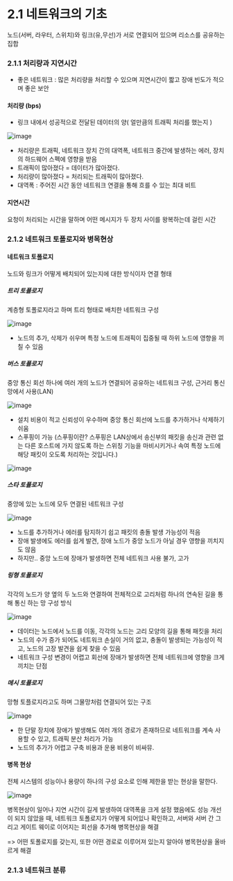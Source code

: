 # 2.1 네트워크의 기초
노드(서버, 라우터, 스위치)와 링크(유,무선)가 서로 연결되어 있으며 리소스를 공유하는 집합

### 2.1.1 처리량과 지연시간
- 좋은 네트워크 : 많은 처리량을 처리할 수 있으며 지연시간이 짧고 장애 빈도가 적으며 좋은 보안
#### 처리량 (bps)
- 링크 내에서 성공적으로 전달된 데이터의 양( 얼만큼의 트래픽 처리를 했는지 )

![image](https://github.com/98000001/CS-Study/assets/96863137/8780807d-c718-4ff8-b45f-df3917e7de03)

- 처리량은 트래픽, 네트워크 장치 간의 대역폭, 네트워크 중간에 발생하는 에러, 장치의 하드웨어 스펙에 영향을 받음
- 트래픽이 많아졌다 = 데이터가 많아졌다.
- 처리량이 많아졌다 = 처리되는 트래픽이 많아졌다.
- 대역폭 : 주어진 시간 동안 네트워크 연결을 통해 흐를 수 있는 최대 비트
#### 지연시간
요청이 처리되는 시간을 말하며 어떤 메시지가 두 장치 사이를 왕복하는데 걸린 시간

### 2.1.2 네트워크 토폴로지와 병목현상
#### 네트워크 토폴로지
노드와 링크가 어떻게 배치되어 있는지에 대한 방식이자 연결 형태
##### 트리 토폴로지
계층형 토폴로지라고 하며 트리 형태로 배치한 네트워크 구성

![image](https://github.com/98000001/CS-Study/assets/96863137/d5d8d83c-72f0-4166-8f2f-3f6d5479fb4e)

- 노드의 추가, 삭제가 쉬우며 특정 노드에 트래픽이 집중될 때 하위 노드에 영향을 끼칠 수 있음
##### 버스 토폴로지
중앙 통신 회선 하나에 여러 개의 노드가 연결되어 공유하는 네트워크 구성, 근거리 통신망에서 사용(LAN)

![image](https://github.com/98000001/CS-Study/assets/96863137/94a030d4-b847-449e-9d18-c284cd002b08)

- 설치 비용이 적고 신뢰성이 우수하며 중앙 통신 회선에 노드를 추가하거나 삭제하기 쉬움
- 스푸핑이 가능 (스푸핑이란? 스푸핑은 LAN상에서 송신부의 패킷을 송신과 관련 없는 다른 호스트에 가지 않도록 하는 스위칭 기능을 마비시키거나 속여 특정 노드에 해당 패킷이 오도록 처리하는 것입니다.)
  
![image](https://github.com/98000001/CS-Study/assets/96863137/aa184987-3246-45ad-b639-2061f242196d)

##### 스타 토폴로지
중앙에 있는 노드에 모두 연결된 네트워크 구성

![image](https://github.com/98000001/CS-Study/assets/96863137/b04c13e8-2753-4201-9dd7-6ffe33daac43)

- 노드를 추가하거나 에러를 탐지하기 쉽고 패킷의 충돌 발생 가능성이 적음
- 장애 발생에도 에러를 쉽게 발견, 장애 노드가 중앙 노드가 아닐 경우 영향을 끼치지도 않음
- 하지만.. 중앙 노드에 장애가 발생하면 전체 네트워크 사용 불가, 고가
##### 링형 토폴로지
각각의 노드가 양 옆의 두 노드와 연결하여 전체적으로 고리처럼 하나의 연속된 길을 통해 통신 하는 망 구성 방식

![image](https://github.com/98000001/CS-Study/assets/96863137/7f8069be-b2e0-453d-a4e6-7a553a94e594)

- 데이터는 노드에서 노드를 이동, 각각의 노드는 고리 모양의 길을 통해 패킷을 처리
- 노드의 수가 증가 되어도 네트워크 손실이 거의 없고, 충돌이 발생되는 가능성이 적고, 노드의 고장 발견을 쉽게 찾을 수 있음
- 네트워크 구성 변경이 어렵고 회선에 장애가 발생하면 전체 네트워크에 영향을 크게 끼치는 단점
##### 메시 토폴로지
망형 토플로지라고도 하며 그물망처럼 연결되어 있는 구조

![image](https://github.com/98000001/CS-Study/assets/96863137/adbc48de-6e88-4e61-9354-93604389f658)

- 한 단말 장치에 장애가 발생해도 여러 개의 경로가 존재하므로 네트워크를 계속 사용할 수 있고, 트래픽 분산 처리가 가능
- 노드의 추가가 어렵고 구축 비용과 운용 비용이 비싸뮤.
#### 병목 현상
전체 시스템의 성능이나 용량이 하나의 구성 요소로 인해 제한을 받는 현상을 말한다.

![image](https://github.com/98000001/CS-Study/assets/96863137/12e6aecc-0baf-4b5d-bc16-2dad9421b485)

병목현상이 일어나 지연 시간이 길게 발생하여 대역폭을 크게 설정 했음에도 성능 개선이 되지 않았을 때, 
네트워크 토폴로지가 어떻게 되어있나 확인하고, 서버와 서버 간 그리고 게이트 웨이로 이어지는 회선을 추가해 병목현상을 해결

=> 어떤 토폴로지를 갖는지, 또한 어떤 경로로 이루어져 있는지 알아야 병목현상을 올바르게 해결

### 2.1.3 네트워크 분류

